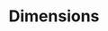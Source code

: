 ---
bigquery: https://console.cloud.google.com/bigquery?p=covid-19-dimensions-ai&page=table&d=data&t=publications
contributors: Digital Science, https://www.digital-science.com/
cost: Free for personal, non-commercial use.
description: Dimensions contains more than 100 million publications, ranging from
  articles published in scholarly journals, books and book chapters, to preprints
  and conference proceedings. All publications are contextualized with linked data
  sets, funding, publications, patents, clinical trials, and policy documents. You
  can also view associated categories, funders, institutions, and researcher profiles.
documentation: https://docs.dimensions.ai/bigquery/index.html
last_edit: Mon, 04 Apr 2022 19:04:00 GMT
location: https://www.dimensions.ai/products/free/
maintained_by: Digital Science, https://www.digital-science.com/
schema_fields: '[''types'', ''conference'', ''category_hrcs_rac'', ''book_series_title'',
  ''concepts'', ''research_org_state_names'', ''category_bra'', ''granted_date'',
  ''researcher_ids'', ''metrics'', ''application_number'', ''date_modified'', ''clinical_trial_ids'',
  ''journal'', ''funding_nzd'', ''funding_gbp'', ''associated_grant_ids'', ''mesh_terms'',
  ''filing_date'', ''relationships'', ''authors'', ''original_assignee_orgs'', ''pmcid'',
  ''citations_count'', ''embargo_date'', ''gender'', ''interventions'', ''current_assignee_orgs'',
  ''assignee_orgs'', ''associated_publication_arxiv_id'', ''pages'', ''category_sdg'',
  ''research_org_country_names'', ''active_years'', ''address'', ''original_abstract'',
  ''start_date'', ''date_online'', ''editors'', ''email_address'', ''publisher'',
  ''brief_title'', ''type'', ''date_normal'', ''source_id'', ''parent_id'', ''expiration_date'',
  ''language'', ''priority_date'', ''proceedings_title'', ''labels'', ''acronym'',
  ''acronyms'', ''linkout'', ''citation_string'', ''category_for'', ''publication_date'',
  ''open_access_categories'', ''family_count'', ''resulting_publication_ids'', ''funding_currency'',
  ''pmid'', ''aliases'', ''book_title'', ''publication_ids'', ''subtitles'', ''id'',
  ''category_icrp_cso'', ''conditions'', ''funding_aud'', ''established'', ''reference_ids'',
  ''name'', ''categories'', ''isbn'', ''granted_year'', ''citations'', ''created_date'',
  ''research_orgs'', ''organisation_details'', ''cpc'', ''volume'', ''funder_org'',
  ''supporting_grant_ids'', ''issue'', ''phase'', ''abstract'', ''associated_publication_pmid'',
  ''category_icrp_ct'', ''funding_cny'', ''original_assignee'', ''description'', ''family_members_ids'',
  ''repository_id'', ''acknowledgements'', ''funding_eur'', ''filing_year'', ''kind'',
  ''jurisdiction'', ''assignee_countries'', ''patent_ids'', ''category_hra'', ''original_title'',
  ''associated_publication_id'', ''date_inserted'', ''research_org_state_codes'',
  ''altmetrics'', ''end_date'', ''funder_orgs'', ''filing_status'', ''open_access_categories_v2'',
  ''funding_usd'', ''current_assignee'', ''category_rcdc'', ''legal_events'', ''title'',
  ''arxiv_id'', ''end_year'', ''foa_number'', ''funding_cad'', ''funder_org_acronyms'',
  ''status'', ''original_assignee_countries'', ''start_year'', ''mesh_headings'',
  ''ipcr'', ''legal_status'', ''research_org_city_names'', ''research_org_countries'',
  ''investigators'', ''funding_jpy'', ''funding_chf'', ''current_assignee_countries'',
  ''funder_org_state_codes'', ''priority_year'', ''category_hrcs_hc'', ''resulting_publication_doi'',
  ''grant_number'', ''license'', ''category_uoa'', ''cited_by_ids'', ''research_org_cities'',
  ''funding_amount'', ''publication_year'', ''eisbn'', ''funding_details'', ''date'',
  ''inventor_names'', ''links'', ''funder_countries'', ''family_id'', ''year'', ''date_print'',
  ''journal_lists'', ''associated_publication_doi'', ''funder_org_countries'', ''date_imported_gbq'',
  ''wikipedia_url'', ''external_ids'', ''funder_org_cities'', ''repository_url'',
  ''expiration_year'', ''doi'', ''registry'', ''repository_name'']'
shortname: dimensions
tags:
- scholarly literature
- patents
- funding
- clinical trials
- academic profiles
terms_of_use: 'Use of both the Dimensions COVID-19 dataset and full Dimensions dataset
  are subject to the Dimensions Terms of use: https://www.dimensions.ai/policies-terms-legal '
title: Dimensions
uuid: dcff88bd-fe6b-4fdb-8159-809bf9d7bc1c
---